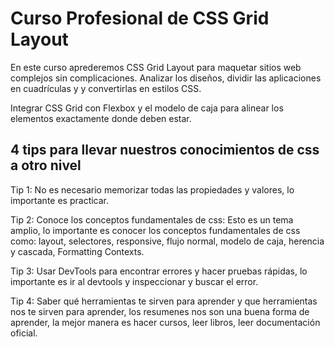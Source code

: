 # Curso Profesional de CSS Grid Layout

En este curso aprederemos CSS Grid Layout para maquetar sitios web complejos sin complicaciones.
Analizar los diseños, dividir las aplicaciones en cuadrículas y y convertirlas en estilos CSS.


Integrar CSS Grid con Flexbox y el modelo de caja para alinear los elementos exactamente donde deben estar.




## 4 tips para llevar nuestros conocimientos de css a otro nivel
Tip 1: No es necesario memorizar todas las propiedades y valores, lo importante es practicar.


Tip 2: Conoce los conceptos fundamentales de css: Esto es un tema amplio, lo importante es conocer los conceptos fundamentales de css como: layout, selectores, responsive, flujo normal, modelo de caja, herencia y cascada, Formatting Contexts.


Tip 3: Usar DevTools para encontrar errores y hacer pruebas rápidas, lo importante es ir al devtools y inspeccionar y buscar el error.


Tip 4: Saber qué herramientas te sirven para aprender y que herramientas nos te sirven para aprender, los resumenes nos son una buena forma de aprender, la mejor manera es hacer cursos, leer libros, leer documentación oficial.